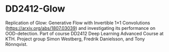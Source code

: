 # DD2412-Glow
Replication of Glow: Generative Flow with Invertible 1×1 Convolutions (https://arxiv.org/abs/1807.03039) and investigating its performance on OOD-detection. Part of course DD2412 Deep Learning Advanced Course at KTH. Project group Simon Westberg, Fredrik Danielsson, and Tony Rönnqvist.
